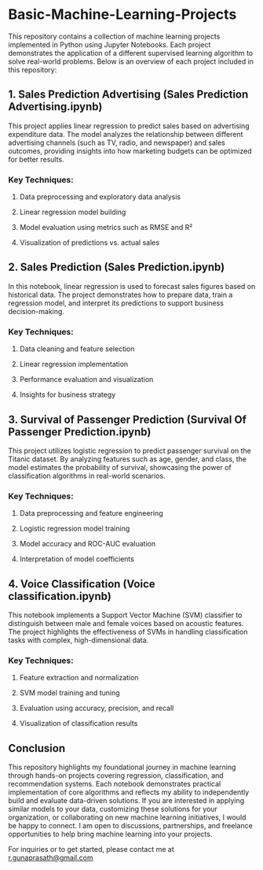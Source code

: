 # Basic-Machine-Learning-Projects
This repository contains a collection of machine learning projects implemented in Python using Jupyter Notebooks. Each project demonstrates the application of a different supervised learning algorithm to solve real-world problems. Below is an overview of each project included in this repository:

## 1. Sales Prediction Advertising (Sales Prediction Advertising.ipynb)
This project applies linear regression to predict sales based on advertising expenditure data. The model analyzes the relationship between different advertising channels (such as TV, radio, and newspaper) and sales outcomes, providing insights into how marketing budgets can be optimized for better results.

### Key Techniques:

1. Data preprocessing and exploratory data analysis

2. Linear regression model building

3. Model evaluation using metrics such as RMSE and R²

4. Visualization of predictions vs. actual sales

## 2. Sales Prediction (Sales Prediction.ipynb)
In this notebook, linear regression is used to forecast sales figures based on historical data. The project demonstrates how to prepare data, train a regression model, and interpret its predictions to support business decision-making.

### Key Techniques:

1. Data cleaning and feature selection

2. Linear regression implementation

3. Performance evaluation and visualization

4. Insights for business strategy

## 3. Survival of Passenger Prediction (Survival Of Passenger Prediction.ipynb)
This project utilizes logistic regression to predict passenger survival on the Titanic dataset. By analyzing features such as age, gender, and class, the model estimates the probability of survival, showcasing the power of classification algorithms in real-world scenarios.

### Key Techniques:

1. Data preprocessing and feature engineering

2. Logistic regression model training

3. Model accuracy and ROC-AUC evaluation

4. Interpretation of model coefficients

## 4. Voice Classification (Voice classification.ipynb)
This notebook implements a Support Vector Machine (SVM) classifier to distinguish between male and female voices based on acoustic features. The project highlights the effectiveness of SVMs in handling classification tasks with complex, high-dimensional data.

### Key Techniques:

1. Feature extraction and normalization

2. SVM model training and tuning

3. Evaluation using accuracy, precision, and recall

4. Visualization of classification results

## Conclusion
This repository highlights my foundational journey in machine learning through hands-on projects covering regression, classification, and recommendation systems. Each notebook demonstrates practical implementation of core algorithms and reflects my ability to independently build and evaluate data-driven solutions. If you are interested in applying similar models to your data, customizing these solutions for your organization, or collaborating on new machine learning initiatives, I would be happy to connect. I am open to discussions, partnerships, and freelance opportunities to help bring machine learning into your projects.

For inquiries or to get started, please contact me at r.gunaprasath@gmail.com
